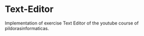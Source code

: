 # Text-Editor

Implementation of exercise Text Editor of the youtube course of pildorasinformaticas.
